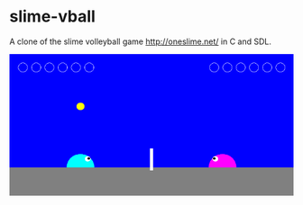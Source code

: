 # slime-vball
A clone of the slime volleyball game http://oneslime.net/ in C and SDL.

![slime-vball screenshot](https://raw.githubusercontent.com/parsiad/slime-vball/gh-pages/slime-vball.png "Screenshot")
